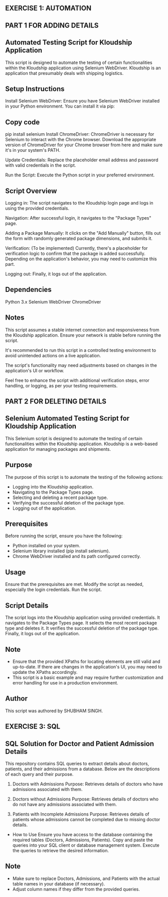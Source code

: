 ## EXERCISE 1: AUTOMATION
## PART 1 FOR ADDING DETAILS
## Automated Testing Script for Kloudship Application
This script is designed to automate the testing of certain functionalities within the Kloudship application using Selenium WebDriver. Kloudship is an application that presumably deals with shipping logistics.

## Setup Instructions
Install Selenium WebDriver: Ensure you have Selenium WebDriver installed in your Python environment. You can install it via pip:

## Copy code
pip install selenium
Install ChromeDriver: ChromeDriver is necessary for Selenium to interact with the Chrome browser. Download the appropriate version of ChromeDriver for your Chrome browser from here and make sure it's in your system's PATH.

Update Credentials: Replace the placeholder email address and password with valid credentials in the script.

Run the Script: Execute the Python script in your preferred environment.

## Script Overview
Logging in: The script navigates to the Kloudship login page and logs in using the provided credentials.

Navigation: After successful login, it navigates to the "Package Types" page.

Adding a Package Manually: It clicks on the "Add Manually" button, fills out the form with randomly generated package dimensions, and submits it.

Verification: (To be implemented) Currently, there's a placeholder for verification logic to confirm that the package is added successfully. Depending on the application's behavior, you may need to customize this part.

Logging out: Finally, it logs out of the application.

## Dependencies
Python 3.x
Selenium WebDriver
ChromeDriver

## Notes
This script assumes a stable internet connection and responsiveness from the Kloudship application. Ensure your network is stable before running the script.

It's recommended to run this script in a controlled testing environment to avoid unintended actions on a live application.

The script's functionality may need adjustments based on changes in the application's UI or workflow.

Feel free to enhance the script with additional verification steps, error handling, or logging, as per your testing requirements.




## PART 2 FOR DELETING DETAILS
## Selenium Automated Testing Script for Kloudship Application
This Selenium script is designed to automate the testing of certain functionalities within the Kloudship application. Kloudship is a web-based application for managing packages and shipments.

## Purpose
The purpose of this script is to automate the testing of the following actions:

- Logging into the Kloudship application.
- Navigating to the Package Types page.
- Selecting and deleting a recent package type.
- Verifying the successful deletion of the package type.
- Logging out of the application.

## Prerequisites
Before running the script, ensure you have the following:

- Python installed on your system.
- Selenium library installed (pip install selenium).
- Chrome WebDriver installed and its path configured correctly.

## Usage
Ensure that the prerequisites are met.
Modify the script as needed, especially the login credentials.
Run the script.

## Script Details
The script logs into the Kloudship application using provided credentials.
It navigates to the Package Types page.
It selects the most recent package type and deletes it.
It verifies the successful deletion of the package type.
Finally, it logs out of the application.

## Note
- Ensure that the provided XPaths for locating elements are still valid and up-to-date. If there are changes in the application's UI, you may need to update the XPaths accordingly.
- This script is a basic example and may require further customization and error handling for use in a production environment.

## Author
This script was authored by SHUBHAM SINGH.





## EXERCISE 3: SQL 
## SQL Solution for Doctor and Patient Admission Details
This repository contains SQL queries to extract details about doctors, patients, and their admissions from a database. Below are the descriptions of each query and their purpose.

1. Doctors with Admissions
Purpose: Retrieves details of doctors who have admissions associated with them.

2. Doctors without Admissions
Purpose: Retrieves details of doctors who do not have any admissions associated with them.

3. Patients with Incomplete Admissions
Purpose: Retrieves details of patients whose admissions cannot be completed due to missing doctor details.

- How to Use
Ensure you have access to the database containing the required tables (Doctors, Admissions, Patients).
Copy and paste the queries into your SQL client or database management system.
Execute the queries to retrieve the desired information.

## Note
- Make sure to replace Doctors, Admissions, and Patients with the actual table names in your database (if necessary).
- Adjust column names if they differ from the provided queries.